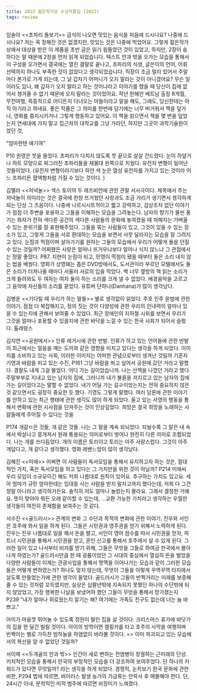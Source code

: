 ```yaml
---
title: 2022 젊은작가상 수상작품집 (2022)
tags: review
---
```


임솔아 <<초파리 돌보기>>
  급식이 나오면 맛있는 음식을 처음에 드시나요? 나중에 드시나요? 저는 꼭 정해진 것은 없겠지만, 맛있는 것은 나중에 먹었어요. 그렇게 젊은작가상에서 대상을 받은 이 제품을 초반 글은 읽기 힘들었던 것이 있었고, 하지만, 2장이 숭하다는 말 때문에 2장을 먼저 읽게 되었습니다. 
 텍스트 안과 밖을 오가는 모습을 통해서 이 구성을 오가면서 결국에는 열린 결말로 끝나고, 초파리의 식생, 글쓴이의 언어, 어휘 선택까지 하나도 부족한 것이 없었다고 생각되었습니다.
 직장이 조금 멀리 있어서 주말마다 본가로 가게 되는데, 그 날 갑자기 어머니가 오지 말라는 것이 아니겠어요? 무슨 일이라도 있나, 왜 갑자기 오지 말라고 하는 것이냐라고 이야기를 했을 때 당신이 집에 없어서 챙겨줄 수 없기 때문에 오지 말라는 것이었어요. 작년 한해만 베트남 출장 8개월, 무전여행, 즉흥적으로 어디든지 다녀오는 아들이라고 말을 해도, 그래도, 당신한테는 아직 아기라고 하네요. 좋은 작품은 그 의미를 한번에 담기에는 너무 버거워서 책을 덮거나, 영화를 중지시키거나 그렇게 행동하고 있어요. 이 책을 읽으면서 책을 몇 번을 덮었는지 
연세대에 가지 말고 집근처의 대학교를 그냥 가라던, 하지만 그곳이 과학기술원이었던 것, 

“엄마한텐 애기여”

P10 원영은 붓을 들었다. 초파리가 다치지 않도록 붓 끝으로 살살 건드렸다. 눈이 하얖거나 하트 모양으로 찌그러진 초파리들을 재물대 왼쪽으로 치웠다. 유전자 변형이 일어난 것들이었다. (유전자 변형이라기보다 하얀 색 눈은 열성 유전자를 가지고 있는 것이라 어느 초파리든 혈액형처럼 가질 수 있는 것이다. )  

김멜라 <<저녁놀>>
 섹스 토이의 두 레즈비언에 관한 관찰 서사극이다. 제목에서 주는 저녁놀이 의미라는 것은 결국에 한창 뜨거웠던 사랑과도 조금 거리가 생기면서 생각하게 되는 단상 그 즈음이다. 나중에 나르시시트적이고 짧고 강력하고, 감상조차 없던 이야기가 점점 더 주변을 포용하고 그들을 이해하는 모습을 그려놓는다. 남자의 향기가 물씬 풍기는 화자가 전혀 색다른 공간의 색다른 사람들의 문화에 놓여졌을 때 처해지는 가벼울 수 있는 분위기를 잘 표현해주었다. 그들을 묶는 사람들이 있고, 그것이 있을 수 있는 장소가 있고, 그렇게 그들을 서로 환대하는 모습을 보면서 사뭇 달라지는 모습을 잘 그려지고 있다. 눈점과 먹점이며 살아가기를 원하는 그들의 모습에서 우리가 어떻게 돌을 던질 수 있는 것일까? 어찌됐든 사랑은 얼마나 뜨거우냐보다 얼마나 식지 않느냐 그 관점에서는 정말 좋았다.
P87. 지현이 눈점이 되고, 민영이 먹점이 됐을 때부터 둘은 소리 내지 않는 법을 배웠다. 영화가 상영돼는 좁은 DVD방에서도, 도서관이라 부르던 모텔에서도 둘은 소리가 터져나올 때마다 서울러 서로의 입을 막았다. 벽 너무 옆방의 책 읽는 소리가 크게 들려와도 두 여자는 여자 둘이 하는 소리를 크게 낼 수 없었다. 배경음악을 고르고 그 음악에 자신들의 소리를 묻었다.
유튜버 단하나(Danhana)가 많이 생각났다.

김병운 <<기다릴 때 우리가 하는 말들>>
 별로 생각없이 읽었다. 주호 인주 윤범에 관한 이야기. 점점 더 복잡해지고, 정의 짓는 것이 다양성에 관한 우리의 인내력이 얼마나 있을 수 있는지에 관해서 보여줄 수 있었다. 최근 장애인의 지하철 시위를 보면서 우리가 그것을 얼마나 포용할 수 있을지에 관한 바닥을 느낄 수 있는 한국 사회가 되어서 슬펐다. 톨레랑스
 
김지연 <<공원에서>>
 인류 레거시에 관한 반발. 인류가 하고 있는 언어들에 관한 반발이 최근에서는 얼음을 깨는 도끼와 같은 영향을 미치고 있다는 생각을 하게 되었다. 이미지를 소비하고 있는 사회, 이러한 이미지는 어떠한 관념으로부터 생겨난 것일까 기혼자 기영과 바람을 피고 있는 수진,
P161 그냥 바람을 쐬고 싶어서 공원에 갔던 거라고 말했다. 경찰도 내게 그걸 물었다. 어디 가는 길이었습니까. 나는 산책을 나깠던 거라고 했다. 주말부부로 지내고 있는 남자의 집에, 그러니까 내가 불륜을 저지르고 있는 남자의 집에 가는 길이었다고는 말할 수 없었다. 내가 어딜 가는 길ㄹ이었는지는 전혀 중요하지 않은 것 같으면서도 굉장히 중요한 듯 했다. 기영도 그렇게 말했다.
 여러 담론에 관한 이야기를 안하고 있는 최근 행태에 관한 생각도 많이 하게 되었다. 
울고 있는 서영의 행동을 통해서 변확에 관한 시사점을 던져주는 것이 인상깊었다.  희망은 결국 희망을 노래하는 사람들에게 주어질 수 있다는 것을

P174 개같ㅇ은 것들, 개 같은 것들. 나는 그 말을 계속 되뇌었다. 되뇔수록 그 말은 내 속에서 박살나고 뭉개져서 원래 통용되는 의미로부터 벗어나 완전히 다른 의미로 조합되었다. 나는 개를 쓰다듬었다. 개의 이름은 토리이고 토리는 아주 사랑스럽다. 그것이 아주 개답다고, 개 같다고 생각했다.
영화 레벤느망이 많이 생각났다.


김혜진 <<미애>>
어쩌면 이 사람들이 독서모임을 통해서 유지하고자 하는 것은, 절대적인 가치, 혹은 독서모임을 하고 있다는 그 가치만을 위한 것이 아닐까?
P214 미애씨 우리 모임이 소규모이긴 해도 저희 나름대로 원칙이 있어요. 추구하는 가치도 있고요. 세아 엄마가 규민 엄마한테는 임대동 사는 사람을 받지 말자고까지 했다는데, 저희 다 그건 정말 아니라고 생각하거든요. 솔직히 저도 얼마나 놀랐는지 몰라요. 그래서 결정한 거예요. 뜻이 맞아야 뭐든 오래 같이할 수 있는데, …교환 가능한 가치라고 생각하는 우월한 생각들이 여전히 존재함을 보여주는 것 같다.

서수진 <<골드러시>>
 관계의 변화 그 수단과 목적의 변화에 관한 이야기.
진우와 서인은 호주에 와서 일을 하게 된다. 그들은 시민권과 영주권을 얻기 위해서 노력하게 된다. 진우는 진우 나름대로 일을 해서 돈을 벌고, 서인이 영어 점수를 따서 시민권을 얻자, 파트너 시민권을 통해서 시민권을 얻고, 혼인 신고를 통해서 호주에서 살 수 있게 된다. 그러한 일이 있고 나서부터 비자를 받기 위해, 그들은 무엇을 그들로 하여금 한국에서 몰아나게 하였는가?
골드러시만큼 한 때 광품이었던 그 시대의 중심에서 열심히 돈을 벌었을 다양한 사람들이 이제는 관광사업을 통해서 명맥을 이어나가는 모습과 같이 그러한 모습들은 어떻게 변하였는가?
하나도 맞지 않는데, 무엇이 그들을 이렇게 꾸역꾸역 타지에서 살도록 만들었는가에 관한 생각이 들었다.
골드러시가 그들의 반짝거리는 미래를 보증해줄 수 있는 것처럼 꼬득였지만, 실상은 십팔년밖에 지속되지 못했던 하나의 수단밖에 되지 않았었고, 가장 행복한 나날을 보냈어야 했던 그들이 무엇을 통해서 망가졌는지
P239 “내가 얼마나 외로웠는지 알기는 해? 여기에는 가족도 친구도 없는데 너는 늘 바쁘고.”

아이가 마음껏 뛰어놀 수 있도록 정원이 딸린 집을 살 것이다. 크리스마스 휴가에 바닷가의 집을 한 달간 빌릴 것이다. 아이의 방학이면 캠핑카를 타고 호주의 사막을 여행하며 반짝이는 별로 가득찬 밤하늘을 하염없이 바라볼 것이다.
=> 이미 파괴되고 있는 모습에서의 복선을 알 수 없었던 것일까?

서이제 <<두개골의 안과 밖>>
인간이 새로 변하는 전염병이 창궐하는 근미래의 단상. 키치적인 모습을 통해서 한국의 부정적인 모습을 더 강조하여 보여주었다. 단 하나의 키워드가 있다면 무엇일까? 라는 생각을 하게 되었다. 경쟁적, 눈치보기 한국 문화에 관한 비판, 
P294 법에 따르면, 바이러스 발생 농가의 가금류는 안락사 후 매몰해야 한다. 단, 24시간 이내,
문학적인 미적 범주에 따르면 비장미가 느껴졌다.